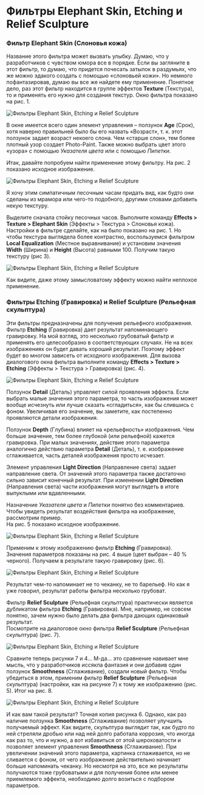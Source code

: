# Фильтры Elephant Skin, Etching и Relief Sculpture

### Фильтр Elephant Skin (Слоновья кожа)

Название этого фильтра может вызвать улыбку. Думаю, что у разработчиков с чувством юмора все в порядке. Если вы загляните в этот фильтр, то думаю, что придется почесать затылок в раздумьях, что же можно эдакого создать с помощью «слоновьей кожи». Но немного пофантазировав, думаю вы все же найдете ему применение. Понятное дело, раз этот фильтр находится в группе эффектов **Texture** (Текстура), то и применять его нужно для создания текстур. Окно фильтра показано на рис. 1.

![Фильтры Elephant Skin, Etching и Relief Sculpture](./1d878c92-ab57-466f-8dfa-ed48579d4ea2.jpg)

В окне имеется всего один элемент управления – ползунок **Age** (Срок), хотя наверно правильней было бы его назвать «Возраст», т. к. этот ползунок задает возраст некоего слона. Чем «старше слон», тем более плотный узор создает Photo-Paint. Также можно выбрать цвет этого «узора» с помощью _Указателя цвета_ или с помощью _Пипетки_.

Итак, давайте попробуем найти применение этому фильтру. На рис. 2 показано исходное изображение.

![Фильтры Elephant Skin, Etching и Relief Sculpture](./4d5e93a4-b93d-4ea9-b93c-66ff99d9d79c.jpg)

Я хочу этим симпатичным песочным часам придать вид, как будто они сделаны из мрамора или чего-то подобного, другими словами добавить некую текстуру.

Выделите сначала стойку песочных часов. Выполните команду **Effects > Texture > Elephant Skin** (Эффекты > Текстура > Слоновья кожа). Настройки в фильтре сделайте, как на было показано на рис. 1\. Но чтобы текстура выглядела более контрастно, воспользуемся фильтром **Local Equalization** (Местное выравнивание) и установим значения **Width** (Ширина) и **Height** (Высота) равными 100\. Получим такую текстуру (рис 3).

![Фильтры Elephant Skin, Etching и Relief Sculpture](./4e5cb085-c387-409f-91c6-39bf124b6ac3.jpg)

Как видите, даже этому замысловатому эффекту можно найти неплохое применение.

### Фильтры Etching (Гравировка) и Relief Sculpture (Рельефная скульптура)

Эти фильтры предназначены для получения рельефного изображения.  
Фильтр **Etching** (Гравировка) дает результат напоминающего гравировку. На мой взгляд, это несколько грубоватый фильтр и применять его целесообразно в соответствующих случаях. Не на всех изображениях он будет давать хороший результат. Поэтому эффект будет во многом зависеть от исходного изображения. Для вызова диалогового окна фильтра выполните команду **Effects > Texture > Etching** (Эффекты > Текстура > Гравировка) (рис. 4).

![Фильтры Elephant Skin, Etching и Relief Sculpture](./1ac9bbdd-6dff-47b1-bbee-e0637dbbe6b0.jpg)

Ползунок **Detail** (Деталь) управляет силой проявления эффекта. Если выбрать малые значения этого параметра, то часть изображения может вообще исчезнуть или лучше сказать «сгладиться», как бы слившись с фоном. Увеличивая его значение, вы заметите, как постепенно проявляются детали изображения.

Ползунок **Depth** (Глубина) влияет на «рельефность» изображения. Чем больше значение, тем более глубокой (или рельефной) кажется гравировка. При малых значениях, действие этого параметра аналогично действию параметра **Detail** (Деталь), т. е. изображение сглаживается, часть деталей изображения просто исчезает.

Элемент управления **Light Direction** (Направление света) задает направление света. От значений этого параметра также достаточно сильно зависит конечный результат. При изменении **Light Direction** (Направления света) части изображения могут выглядеть в итоге выпуклыми или вдавленными.

Назначение _Указателя цвета_ и _Пипетки_ понятно без комментариев. Чтобы увидеть результат воздействия фильтра на изображение, рассмотрим пример.  
На рис. 5 показано исходное изображение.

![Фильтры Elephant Skin, Etching и Relief Sculpture](./1c322253-0b0e-460c-9f4e-0ae1b8bfcf4e.jpg)

Применим к этому изображению фильтр **Etching** (Гравировка). Значения параметров показаны на рис. 4 выше (цвет выбран – 40 % черного). Получаем в результате такую гравировку (рис. 6).

![Фильтры Elephant Skin, Etching и Relief Sculpture](./f45eedb6-74e7-40af-a366-f9710dc0ebe0.jpg)

Результат чем-то напоминает не то чеканку, не то барельеф. Но как я уже говорил, результат работы фильтра несколько грубоват.

Фильтр **Relief Sculpture** (Рельефная скульптура) практически является дубликатом фильтра **Etching** (Гравировка). Мне, например, не совсем понятно, зачем нужно было делать два фильтра дающих одинаковый результат.  
Посмотрите на диалоговое окно фильтра **Relief Sculpture** (Рельефная скульптура) (рис. 7).

![Фильтры Elephant Skin, Etching и Relief Sculpture](./04c35bcb-6228-4035-9d3c-c1e15636a8c1.jpg)

Сравните теперь рисунки 7 и 4… М-да… это сравнение навивает мне мысль, что у разработчиков иссякла фантазия и они добавив один ползунок **Smoothness** (Сглаживание), создали новый фильтр. Чтобы убедиться в этом, применим фильтр **Relief Sculpture** (Рельефная скульптура) (настройки, как на рисунке 7) к тому же изображению (рис. 5). Итог на рис. 8.

![Фильтры Elephant Skin, Etching и Relief Sculpture](./7e1d8003-620c-4b89-8c50-34338f5e47df.jpg)

И как вам такой результат? Точная копия рисунка 6\. Однако, как раз наличие ползунка **Smoothness** (Сглаживание) позволяет улучшить получаемый эффект. Как видите, скульптура выглядит так, как будто по ней стреляли дробью или над ней долго работала коррозия, что иногда как раз то, что и нужно, а вот избавиться от этой шероховатости и позволяет элемент управления **Smoothness** (Сглаживание). При увеличении значений этого параметра, картинка сглаживается, но не сливается с фоном, от чего изображение действительно начинает больше напоминать чеканку. Но несмотря на это, все же результаты получаются тоже грубоватыми и для получения более или менее приемлемого эффекта, необходимо долго возиться с подбором параметров.
